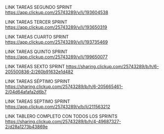 LINK TAREAS SEGUNDO SPRINT
https://app.clickup.com/25743289/v/li/193604538

LINK TAREAS TERCER SPRINT
https://app.clickup.com/25743289/v/li/193650319 

LINK TAREAS CUARTO SPRINT
https://app.clickup.com/25743289/v/li/193735469

LINK TAREAS QUINTO SPRINT
https://app.clickup.com/25743289/v/li/199650077

LINK TAREAS SEXTO SPRINT
https://sharing.clickup.com/25743289/b/h/6-205500836-2/260b91632e1d482

LINK TAREAS SÉPTIMO SPRINT
https://sharing.clickup.com/25743289/b/h/6-205665461-2/04d64afafa2d6b7

LINK TAREAS SEPTIMO SPRINT
https://app.clickup.com/25743289/v/b/li/211563212

LINK TABLERO COMPLETO CON TODOS LOS SPRINTS
https://sharing.clickup.com/25743289/b/h/4-49687327-2/d28a1273b43869e
